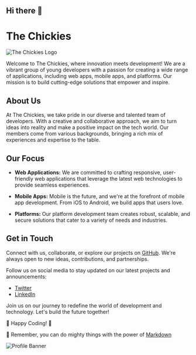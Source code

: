 ## Hi there 👋

# The Chickies

![The Chickies Logo](https://your-organization-logo-url.com)

Welcome to The Chickies, where innovation meets development! We are a vibrant group of young developers with a passion for creating a wide range of applications, including web apps, mobile apps, and platforms. Our mission is to build cutting-edge solutions that empower and inspire.

## About Us

At The Chickies, we take pride in our diverse and talented team of developers. With a creative and collaborative approach, we aim to turn ideas into reality and make a positive impact on the tech world. Our members come from various backgrounds, bringing a rich mix of experiences and expertise to the table.

## Our Focus

- **Web Applications:** We are committed to crafting responsive, user-friendly web applications that leverage the latest web technologies to provide seamless experiences.

- **Mobile Apps:** Mobile is the future, and we're at the forefront of mobile app development. From iOS to Android, we build apps that users love.

- **Platforms:** Our platform development team creates robust, scalable, and secure solutions that cater to a variety of needs and industries.

## Get in Touch

Connect with us, collaborate, or explore our projects on [GitHub](https://github.com/TheChickies). We're always open to new ideas, contributions, and partnerships.

Follow us on social media to stay updated on our latest projects and announcements:

- [Twitter](https://twitter.com/TheChickiesDev)
- [LinkedIn](https://www.linkedin.com/company/the-chickies)

Join us on our journey to redefine the world of development and technology. Let's build the future together!

🐣 Happy Coding! 🚀

🧙 Remember, you can do mighty things with the power of [Markdown](https://docs.github.com/github/writing-on-github/getting-started-with-writing-and-formatting-on-github/basic-writing-and-formatting-syntax)

![Profile Banner](https://cdn.discordapp.com/attachments/1156432390202327161/1159034470746292244/DALLE_2023-10-04_14.44.46_-_adorable_chicken_with_gun_illustration_.png?ex=651e6a77&is=651d18f7&hm=139b39f2fe4a3ebc87cae4c1d8e13442b745c7fefe019957732f449ab2cd047d&)
